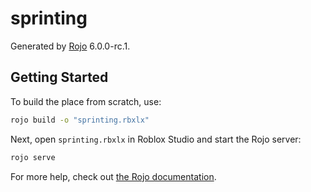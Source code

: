 # sprinting
Generated by [Rojo](https://github.com/rojo-rbx/rojo) 6.0.0-rc.1.

## Getting Started
To build the place from scratch, use:

```bash
rojo build -o "sprinting.rbxlx"
```

Next, open `sprinting.rbxlx` in Roblox Studio and start the Rojo server:

```bash
rojo serve
```

For more help, check out [the Rojo documentation](https://rojo.space/docs).